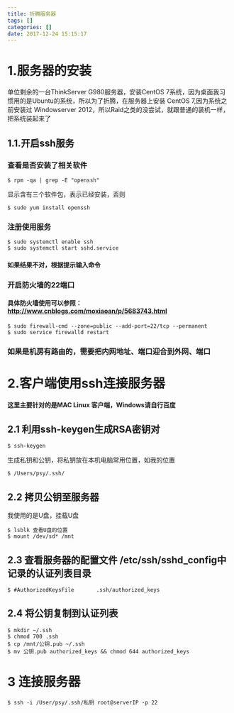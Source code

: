 ```yaml
---
title: 折腾服务器
tags: []
categories: []
date: 2017-12-24 15:15:17
---
```


# 1.服务器的安装
单位剩余的一台ThinkServer G980服务器，安装CentOS 7系统，因为桌面我习惯用的是Ubuntu的系统，所以为了折腾，在服务器上安装 CentOS 7,因为系统之前安装过 Windowserver 2012，所以Raid之类的没尝试，就跟普通的装机一样，把系统装起来了

## 1.1.开启ssh服务
### 查看是否安装了相关软件
```
$ rpm -qa | grep -E "openssh"
```
显示含有三个软件包，表示已经安装，否则
```
$ sudo yum install openssh
```
<!-- more -->

### 注册使用服务
```
$ sudo systemctl enable ssh
$ sudo systemctl start sshd.service
```
#### 如果结果不对，根据提示输入命令
### 开启防火墙的22端口

#### 具体防火墙使用可以参照：http://www.cnblogs.com/moxiaoan/p/5683743.html
```
$ sudo firewall-cmd --zone=public --add-port=22/tcp --permanent
$ sudo service firewalld restart
```
### 如果是机房有路由的，需要把内网地址、端口迎合到外网、端口

# 2.客户端使用ssh连接服务器
#### 这里主要针对的是MAC Linux 客户端，Windows请自行百度
## 2.1 利用ssh-keygen生成RSA密钥对
```
$ ssh-keygen
```
生成私钥和公钥，将私钥放在本机电脑常用位置，如我的位置
```
$ /Users/psy/.ssh/
```
## 2.2 拷贝公钥至服务器
我使用的是U盘，挂载U盘
```
$ lsblk 查看U盘的位置
$ mount /dev/sd* /mnt
```    
## 2.3 查看服务器的配置文件 /etc/ssh/sshd_config中记录的认证列表目录
```
$ #AuthorizedKeysFile		.ssh/authorized_keys
```
## 2.4 将公钥复制到认证列表
```
$ mkdir ~/.ssh
$ chmod 700 .ssh
$ cp /mnt/公钥.pub ~/.ssh
$ mv 公钥.pub authorized_keys && chmod 644 authorized_keys
```
# 3 连接服务器
```
$ ssh -i /User/psy/.ssh/私钥 root@serverIP -p 22
```